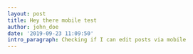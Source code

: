 ```yaml
---
layout: post
title: Hey there mobile test
author: john_doe
date: '2019-09-23 11:09:50'
intro_paragraph: Checking if I can edit posts via mobile
---
```


